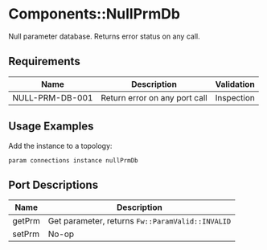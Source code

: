 # Components::NullPrmDb

Null parameter database.  Returns error status on any call.

## Requirements

| Name | Description | Validation |
|---|---|---|
|NULL-PRM-DB-001| Return error on any port call | Inspection|

## Usage Examples

Add the instance to a topology:

```
param connections instance nullPrmDb
```


## Port Descriptions
| Name | Description |
|---|---|
| getPrm | Get parameter, returns `Fw::ParamValid::INVALID` |
| setPrm | No-op |
